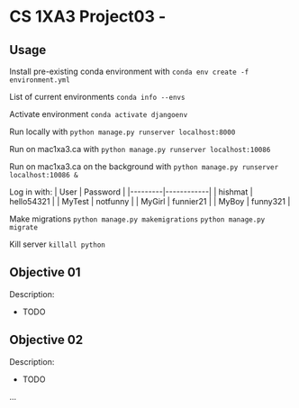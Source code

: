 # CS 1XA3 Project03 - <Salehh6>

## Usage

Install pre-existing conda environment with
`conda env create -f environment.yml` 

List of current environments
`conda info --envs` 

Activate environment
`conda activate djangoenv` 

Run locally with
`python manage.py runserver localhost:8000` 

Run on mac1xa3.ca with
`python manage.py runserver localhost:10086` 

Run on mac1xa3.ca on the background with
`python manage.py runserver localhost:10086 &` 

Log in with:
| User    | Password   |
|---------|------------|
| hishmat | hello54321 |
| MyTest  | notfunny   |
| MyGirl  | funnier21  |
| MyBoy   | funny321   |

Make migrations
`python manage.py makemigrations` 
`python manage.py migrate` 

Kill server
`killall python` 

## Objective 01

Description:

* TODO

## Objective 02

Description:

* TODO

... 

